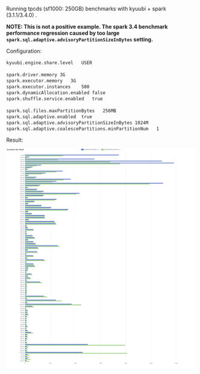 Running tpcds (sf1000: 250GB) benchmarks with kyuubi + spark (3.1.1/3.4.0) .

**NOTE: This is not a positive example. The spark 3.4 benchmark performance regression caused by too large `spark.sql.adaptive.advisoryPartitionSizeInBytes` setting.**

Configuration:

```
kyuubi.engine.share.level	USER

spark.driver.memory	3G
spark.executor.memory	3G
spark.executor.instances	500
spark.dynamicAllocation.enabled	false
spark.shuffle.service.enabled	true

spark.sql.files.maxPartitionBytes	256MB
spark.sql.adaptive.enabled	true
spark.sql.adaptive.advisoryPartitionSizeInBytes	1024M
spark.sql.adaptive.coalescePartitions.minPartitionNum	1
```

Result:

![aqe_001_chart.3.2_chart](./aqe_001_chart.png)